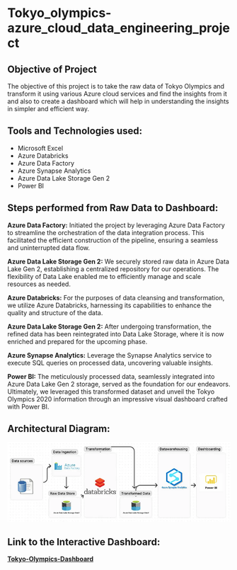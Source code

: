 # Tokyo_olympics-azure_cloud_data_engineering_project

## Objective of Project
The objective of this project is to take the raw data of Tokyo Olympics and transform it using various Azure cloud services and find the insights from it and also to create a dashboard which will help in understanding the insights in simpler and efficient way.

## Tools and Technologies used:
- Microsoft Excel
- Azure Databricks
- Azure Data Factory
- Azure Synapse Analytics
- Azure Data Lake Storage Gen 2
- Power BI

## Steps performed from Raw Data to Dashboard:

**Azure Data Factory:** Initiated the project by leveraging Azure Data Factory to streamline the orchestration of the data integration process. This facilitated the efficient construction of the pipeline, ensuring a seamless and uninterrupted data flow.

**Azure Data Lake Storage Gen 2:** We securely stored raw data in Azure Data Lake Gen 2, establishing a centralized repository for our operations. The flexibility of Data Lake enabled me to efficiently manage and scale resources as needed.

**Azure Databricks:**  For the purposes of data cleansing and transformation, we utilize Azure Databricks, harnessing its capabilities to enhance the quality and structure of the data.

**Azure Data Lake Storage Gen 2:** After undergoing transformation, the refined data has been reintegrated into Data Lake Storage, where it is now enriched and prepared for the upcoming phase.

**Azure Synapse Analytics:** Leverage the Synapse Analytics service to execute SQL queries on processed data, uncovering valuable insights.

**Power BI:** The meticulously processed data, seamlessly integrated into Azure Data Lake Gen 2 storage, served as the foundation for our endeavors. Ultimately, we leveraged this transformed dataset and unveil the Tokyo Olympics 2020 information through an impressive visual dashboard crafted with Power BI.


## Architectural Diagram:
![Architectural_diagram](https://github.com/KiranParihar/Tokyo_olympics-azure_cloud_data_engineering_project/blob/main/Architectural_diagram.png)

## Link to the Interactive Dashboard:
**[Tokyo-Olympics-Dashboard](https://app.powerbi.com/view?r=eyJrIjoiYTFmOTA4Y2ItMjBiZi00NWRiLWJkZWEtZTcwMzVjZWJlYmM5IiwidCI6IjcxNTE2MzQyLTZhODMtNGVmMy1iNTk1LTkyMWJkYmFlMWQwZCJ9)**

